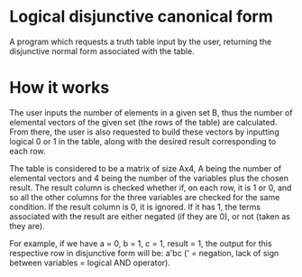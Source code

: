 # Logical disjunctive canonical form 
A program which requests a truth table input by the user, returning the disjunctive normal form associated with the table.

# How it works

The user inputs the number of elements in a given set B, thus the  number of elemental vectors of the given set (the rows of the table) are calculated. From there, the user is also requested to build these vectors by inputting logical 0 or 1 in the table, along with the desired result corresponding to each row.

The table is considered to be a matrix of size Ax4, A being the number of elemental vectors and 4 being the number of the variables plus the chosen result. The result column is checked whether if, on each row, it is 1 or 0, and so all the other columns for the three variables are checked for the same condition. If the result column is 0, it is ignored. If it has 1, the terms associated with the result are either negated (if they are 0), or not (taken as they are). 

For example, if we have a = 0, b = 1, c = 1, result = 1, the output for this respective row in disjunctive form will be: a'bc (' = negation, lack of sign between variables = logical AND operator).
